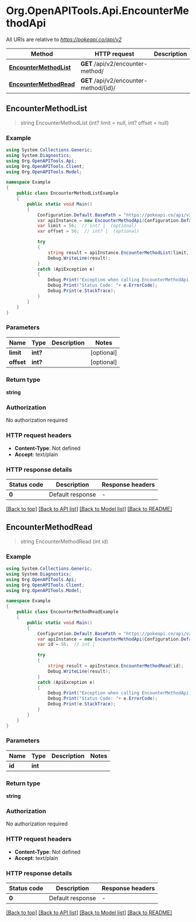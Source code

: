 # Org.OpenAPITools.Api.EncounterMethodApi

All URIs are relative to *https://pokeapi.co/api/v2*

Method | HTTP request | Description
------------- | ------------- | -------------
[**EncounterMethodList**](EncounterMethodApi.md#encountermethodlist) | **GET** /api/v2/encounter-method/ | 
[**EncounterMethodRead**](EncounterMethodApi.md#encountermethodread) | **GET** /api/v2/encounter-method/{id}/ | 



## EncounterMethodList

> string EncounterMethodList (int? limit = null, int? offset = null)



### Example

```csharp
using System.Collections.Generic;
using System.Diagnostics;
using Org.OpenAPITools.Api;
using Org.OpenAPITools.Client;
using Org.OpenAPITools.Model;

namespace Example
{
    public class EncounterMethodListExample
    {
        public static void Main()
        {
            Configuration.Default.BasePath = "https://pokeapi.co/api/v2";
            var apiInstance = new EncounterMethodApi(Configuration.Default);
            var limit = 56;  // int? |  (optional) 
            var offset = 56;  // int? |  (optional) 

            try
            {
                string result = apiInstance.EncounterMethodList(limit, offset);
                Debug.WriteLine(result);
            }
            catch (ApiException e)
            {
                Debug.Print("Exception when calling EncounterMethodApi.EncounterMethodList: " + e.Message );
                Debug.Print("Status Code: "+ e.ErrorCode);
                Debug.Print(e.StackTrace);
            }
        }
    }
}
```

### Parameters


Name | Type | Description  | Notes
------------- | ------------- | ------------- | -------------
 **limit** | **int?**|  | [optional] 
 **offset** | **int?**|  | [optional] 

### Return type

**string**

### Authorization

No authorization required

### HTTP request headers

- **Content-Type**: Not defined
- **Accept**: text/plain


### HTTP response details
| Status code | Description | Response headers |
|-------------|-------------|------------------|
| **0** | Default response |  -  |

[[Back to top]](#)
[[Back to API list]](../README.md#documentation-for-api-endpoints)
[[Back to Model list]](../README.md#documentation-for-models)
[[Back to README]](../README.md)


## EncounterMethodRead

> string EncounterMethodRead (int id)



### Example

```csharp
using System.Collections.Generic;
using System.Diagnostics;
using Org.OpenAPITools.Api;
using Org.OpenAPITools.Client;
using Org.OpenAPITools.Model;

namespace Example
{
    public class EncounterMethodReadExample
    {
        public static void Main()
        {
            Configuration.Default.BasePath = "https://pokeapi.co/api/v2";
            var apiInstance = new EncounterMethodApi(Configuration.Default);
            var id = 56;  // int | 

            try
            {
                string result = apiInstance.EncounterMethodRead(id);
                Debug.WriteLine(result);
            }
            catch (ApiException e)
            {
                Debug.Print("Exception when calling EncounterMethodApi.EncounterMethodRead: " + e.Message );
                Debug.Print("Status Code: "+ e.ErrorCode);
                Debug.Print(e.StackTrace);
            }
        }
    }
}
```

### Parameters


Name | Type | Description  | Notes
------------- | ------------- | ------------- | -------------
 **id** | **int**|  | 

### Return type

**string**

### Authorization

No authorization required

### HTTP request headers

- **Content-Type**: Not defined
- **Accept**: text/plain


### HTTP response details
| Status code | Description | Response headers |
|-------------|-------------|------------------|
| **0** | Default response |  -  |

[[Back to top]](#)
[[Back to API list]](../README.md#documentation-for-api-endpoints)
[[Back to Model list]](../README.md#documentation-for-models)
[[Back to README]](../README.md)

